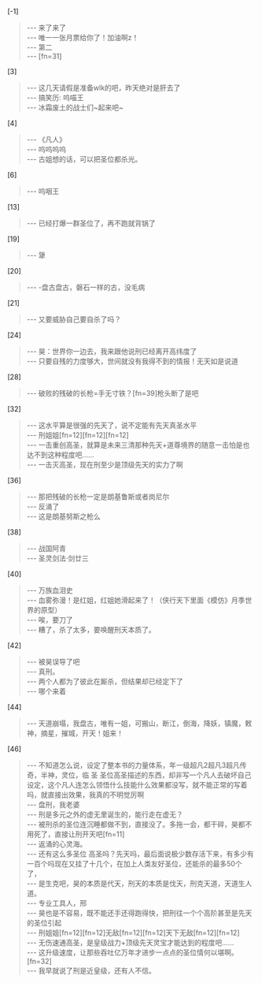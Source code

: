 
[-1] 
>--- 来了来了<br>
>--- 唯一一张月票给你了！加油啊z！<br>
>--- 第二<br>
>--- [fn=31]<br>

[3] 
>--- 这几天请假是准备wlk的吧，昨天绝对是肝去了<br>
>--- 搞笑历: 呜喵王<br>
>--- 冰霜废土的战士们~起来吧~<br>

[4] 
>--- 《凡人》<br>
>--- 呜呜呜呜<br>
>--- 古姐想的话，可以把圣位都杀光。<br>

[6] 
>--- 呜咽王<br>

[13] 
>--- 已经打爆一群圣位了，再不跑就背锅了<br>

[19] 
>--- 犟<br>

[20] 
>--- -盘古盘古，磐石一样的古，没毛病<br>

[21] 
>--- 又要威胁自己要自杀了吗？<br>

[24] 
>--- 昊：世界你一边去，我来跟他说刑已经离开高纬度了<br>
>--- 只要自残的力度够大，世间就没有我得不到的情报！无天如是说道<br>

[28] 
>--- 破败的残破的长枪=手无寸铁？[fn=39]枪头断了是吧<br>

[32] 
>--- 这水平算是很强的先天了，说不定能有先天真圣水平<br>
>--- 刑姐姐[fn=12][fn=12][fn=12]<br>
>--- 一击重创高圣，就算是未来三清那种先天+道尊境界的随意一击怕是也达不到这种程度吧……<br>
>--- 一击灭高圣，现在刑至少是顶级先天的实力了啊<br>

[36] 
>--- 那把残破的长枪一定是朗基鲁斯或者岗尼尔<br>
>--- 反涌了<br>
>--- 这是朗基努斯之枪么<br>

[38] 
>--- 战国阿青<br>
>--- 圣灵剑法·剑廿三<br>

[40] 
>--- 万族血泪史<br>
>--- 血雾弥漫！是红姐，红姐她滑起来了！（侠行天下里面《模仿》月季世界的原型）<br>
>--- 唉，要刀了<br>
>--- 糟了，杀了太多，要唤醒刑天本质了。<br>

[42] 
>--- 被昊误导了吧<br>
>--- 真刑。<br>
>--- 两个人都为了彼此在厮杀，但结果却已经定下了<br>
>--- 哪个来着<br>

[44] 
>--- 天道崩塌，我盘古，唯有一姐，可搬山，断江，倒海，降妖，镇魔，敕神，摘星，摧城，开天！姐来！<br>

[46] 
>--- 不知道怎么说，设定了整本书的力量体系，年一级超凡2超凡3超凡传奇，半神，灵位，临 圣 圣位高圣描述的东西，却非写一个凡人去破坏自己设定，这个凡人连怎么领悟什么技能什么效果都没写，就不能正常的写着吗，就直接出效果，我真的不明觉厉啊<br>
>--- 盘刑，我老婆<br>
>--- 刑是多元之外的虚无里诞生的，能行走在虚无？<br>
>--- 被刑杀的圣位连沉睡都做不到，直接没了。多拖一会，都干碎，昊都不用死了，直接让刑开天吧[fn=11]<br>
>--- 返涌的心灵海。<br>
>--- 还有这么多圣位 高圣吗？先天吗，最后面说极少数存活下来，有多少有一百个吗现在又挂了十几个，在加上人类友好圣位，还能杀的最多50个了，<br>
>--- 是生克吧，昊的本质是代天，刑天的本质是伐天，刑克天道，天道生人道。<br>
>--- 专业工具人，邢<br>
>--- 昊也是不容易，既不能还手还得跑得快，把刑往一个个高阶甚至是先天的圣位引起<br>
>--- 刑姐姐[fn=12][fn=12]无敌[fn=12][fn=12]天下无敌[fn=12][fn=12]<br>
>--- 无伤速通高圣，是皇级战力+顶级先天灵宝才能达到的程度吧……<br>
>--- 这升级速度，让那些吞吐亿万年才进步一点点的圣位情何以堪啊。[fn=32]<br>
>--- 我早就说了刑是近皇级，还有人不信。<br>
